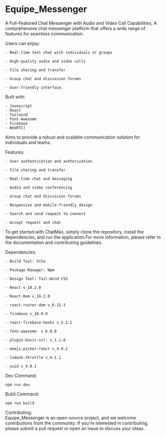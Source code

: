 # Equipe_Messenger
A Full-Featured Chat Messenger with Audio and Video Call Capabilities, A comprehensive chat messenger platform that offers a wide range of features for seamless communication. 

Users can enjoy: 

	- Real-time text chat with individuals or groups 

	- High-quality audio and video calls 
    
	- File sharing and transfer 
    
	- Group chat and discussion forums 
    
	- User-friendly interface.

Built with:

	- Javascript 
 	- React
  	- Tailwind
	- Font-Awesome 
 	- Firebase 
  	- WebRTC]
   
Aims to provide a robust and scalable communication solution for individuals and teams. 

Features: 

    - User authentication and authorization 
	
    - File sharing and transfer  
	
    - Real-time chat and messaging 
	
    - Audio and video conferencing 
	
    - Group chat and discussion forums
	
    - Responsive and mobile-friendly design 
	
    - Search and send request to connect
	
    - Accept request and chat

To get started with ChatMax, simply clone the repository, install the dependencies, and run the application.For more information, please refer to the documentation and contributing guidelines. 

Dependencies:  

	- Build Tool: Vite
 
	- Package Manager: Npm
	
	- Design Tool: Tail-Wind CSS
	
	- React v_18.2.0
 
	- React-Dom v_18.2.0
 
	- react-router-dom v_6.22.3	
 
	- firebase v_10.9.0
 
	- react-firebase-hooks v_5.1.1

	- font-awesome: v_6.0.0

 	- plugin-basic-ssl: v_1.1.0
			
	- emoji-picker-react v_4.9.2		
	
	- lodash.throttle v_4.1.1
	
	- uuid v_9.0.1
   Dev Command:
   
	npm run dev
   Build Command:
 
   	npm run build 
Contributing:  
    Equipe_Messenger is an open-source project, and we welcome contributions from the community. If you're interested in contributing, please submit a pull request or open an issue to discuss your ideas.
